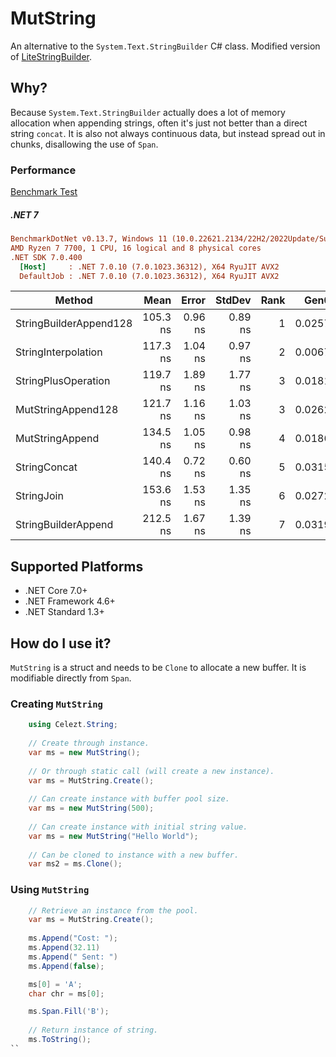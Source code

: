 # MutString
An alternative to the `System.Text.StringBuilder` C# class. Modified version of [LiteStringBuilder](https://github.com/justinamiller/LiteStringBuilder).

## Why?
Because `System.Text.StringBuilder` actually does a lot of memory allocation when appending strings, often it's just not better than a direct string `concat`. It is also not always continuous data, but instead spread out in chunks, disallowing the use of `Span`.

### Performance
[Benchmark Test](https://github.com/Celezt/MutString/blob/main/perf/Benchmark.NET/MutStringBenchmark.cs)

##### .NET 7
``` ini
BenchmarkDotNet v0.13.7, Windows 11 (10.0.22621.2134/22H2/2022Update/SunValley2)
AMD Ryzen 7 7700, 1 CPU, 16 logical and 8 physical cores
.NET SDK 7.0.400
  [Host]     : .NET 7.0.10 (7.0.1023.36312), X64 RyuJIT AVX2
  DefaultJob : .NET 7.0.10 (7.0.1023.36312), X64 RyuJIT AVX2
```

|                 Method |     Mean |   Error |  StdDev | Rank |   Gen0 | Allocated |
|----------------------- |---------:|--------:|--------:|-----:|-------:|----------:|
| StringBuilderAppend128 | 105.3 ns | 0.96 ns | 0.89 ns |    1 | 0.0257 |     432 B |
|    StringInterpolation | 117.3 ns | 1.04 ns | 0.97 ns |    2 | 0.0067 |     112 B |
|    StringPlusOperation | 119.7 ns | 1.89 ns | 1.77 ns |    3 | 0.0181 |     304 B |
|     MutStringAppend128 | 121.7 ns | 1.16 ns | 1.03 ns |    3 | 0.0262 |     440 B |
|        MutStringAppend | 134.5 ns | 1.05 ns | 0.98 ns |    4 | 0.0186 |     312 B |
|           StringConcat | 140.4 ns | 0.72 ns | 0.60 ns |    5 | 0.0315 |     528 B |
|             StringJoin | 153.6 ns | 1.53 ns | 1.35 ns |    6 | 0.0272 |     456 B |
|    StringBuilderAppend | 212.5 ns | 1.67 ns | 1.39 ns |    7 | 0.0319 |     536 B |

## Supported Platforms

* .NET Core 7.0+
* .NET Framework 4.6+
* .NET Standard 1.3+

## How do I use it?
`MutString` is a struct and needs to be `Clone` to allocate a new buffer. It is modifiable directly from `Span`.
### Creating `MutString`

```C#
    using Celezt.String;
    
    // Create through instance.
    var ms = new MutString();
    
    // Or through static call (will create a new instance).
    var ms = MutString.Create();
    
    // Can create instance with buffer pool size.
    var ms = new MutString(500);
    
    // Can create instance with initial string value.
    var ms = new MutString("Hello World");
    
    // Can be cloned to instance with a new buffer.
    var ms2 = ms.Clone();
```

### Using `MutString`

```C#
    // Retrieve an instance from the pool.
    var ms = MutString.Create();
    
    ms.Append("Cost: ");
    ms.Append(32.11)
    ms.Append(" Sent: ")
    ms.Append(false);

    ms[0] = 'A';
    char chr = ms[0];

    ms.Span.Fill('B');
    
    // Return instance of string.
    ms.ToString();
``

